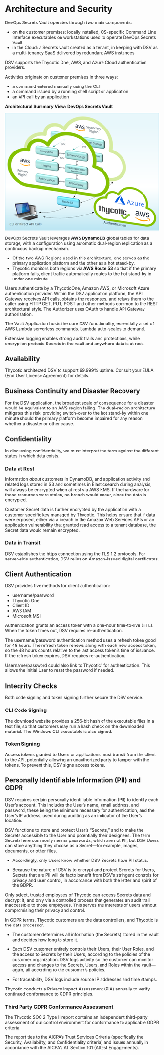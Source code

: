 ﻿[title]: # (Architecture and Security)
[tags]: # (DevOps Secrets Vault,DSV,)
[priority]: # (1110)

# Architecture and Security

DevOps Secrets Vault operates through two main components:

* on the customer premises: locally installed, OS-specific Command Line Interface executables on workstations used to operate DevOps Secrets Vault
* in the Cloud: a Secrets vault created as a tenant, in keeping with DSV as a multi-tenancy SaaS delivered by redundant AWS instances

DSV supports the Thycotic One, AWS, and Azure Cloud authentication providers.

Activities originate on customer premises in three ways:

* a command entered manually using the CLI
* a command issued by a running shell script or application
* an API call by an application

**Architectural Summary View: DevOps Secrets Vault**

![Architectural Summary View of DevOps Secrets Vault](./images/ha-dr-architecture-scaled.png "Architectural Summary View of DevOps Secrets Vault")

DevOps Secrets Vault leverages **AWS DynamoDB** global tables for data storage, with a configuration using automatic dual-region replication as a continuous backup mechanism.

* Of the two AWS Regions used in this architecture, one serves as the primary application platform and the other as a hot stand-by.
* Thycotic monitors both regions via **AWS Route 53** so that if the primary platform fails, client traffic automatically routes to the hot stand-by in under one minute.

Users authenticate by a ThycoticOne, Amazon AWS, or Microsoft Azure authentication provider. Within the DSV application platform, the API Gateway receives API calls, obtains the responses, and relays them to the caller using HTTP GET, PUT, POST and other methods common to the REST architectural style. The Authorizer uses OAuth to handle API Gateway authorization.

The Vault Application hosts the core DSV functionality, essentially a set of AWS Lambda serverless commands. Lambda auto-scales to demand.

Extensive logging enables strong audit trails and protections, while encryption protects Secrets in the vault and anywhere data is at rest.

## Availability

Thycotic architected DSV to support 99.999% uptime. Consult your EULA (End User License Agreement) for details.

## Business Continuity and Disaster Recovery

For the DSV application, the broadest scale of consequence for a disaster would be equivalent to an AWS region failing. The dual-region architecture mitigates this risk, providing switch-over to the hot stand-by within one minute should the primary platform become impaired for any reason, whether a disaster or other cause.

## Confidentiality

In discussing confidentiality, we must interpret the term against the different states in which data exists.

### Data at Rest

Information *about* customers in DynamoDB, and application activity and related logs stored in S3 and sometimes in Elasticsearch during analysis, will always be encrypted when at rest via AWS KMS. If the hardware for those resources were stolen, no breach would occur, since the data is encrypted.

Customer Secret data is further encrypted by the application with a customer specific key managed by Thycotic. This helps ensure that if data were exposed, either via a breach in the Amazon Web Services APIs or an application vulnerability that granted read access to a tenant database, the Secret data would remain encrypted.

### Data in Transit

DSV establishes the https connection using the TLS 1.2 protocols. For server-side authentication, DSV relies on Amazon-issued digital certificates.

## Client Authentication

DSV provides five methods for client authentication:

* username/password
* Thycotic One
* Client ID
* AWS IAM
* Microsoft MSI

Authentication grants an access token with a one-hour time-to-live (TTL). When the token times out, DSV requires re-authentication.

The username/password authentication method uses a refresh token good for 48 hours. The refresh token renews along with each new access token, so the 48 hours counts relative to the last access token’s time of issuance. If the refresh token expires, DSV requires re-authentication.

Username/password could also link to Thycotic1 for authentication. This allows the initial User to reset the password if needed.

## Integrity Checks

Both code signing and token signing further secure the DSV service.

### CLI Code Signing

The download website provides a 256-bit hash of the executable files in a text file, so that customers may run a hash check on the downloaded material. The Windows CLI executable is also signed.

### Token Signing

Access tokens granted to Users or applications must transit from the client to the API, potentially allowing an unauthorized party to tamper with the tokens. To prevent this, DSV signs access tokens.

## Personally Identifiable Information (PII) and GDPR

DSV requires certain personally identifiable information (PII) to identify each User’s account. This includes the User’s name, email address, and password, these being the minimum necessary for authentication, and the User’s IP address, used during auditing as an indicator of the User’s location.

DSV functions to store and protect User’s “Secrets,” and to make the Secrets accessible to the User and potentially their designees. The term Secrets here commonly means passwords, which are not PII, but DSV Users can store anything they choose as a Secret—for example, images, documents, or other files.

* Accordingly, only Users know whether DSV Secrets have PII status.

* Because the nature of DSV is to encrypt and protect Secrets for Users, Secrets that are PII will de facto benefit from DSV’s stringent controls for privacy and user control, in accordance with both the letter and spirit of the GDPR.

Only select, trusted employees of Thycotic can access Secrets data and decrypt it, and only via a controlled process that generates an audit trail inaccessible to those employees. This serves the interests of users without compromising their privacy and control.

In GDPR terms, Thycotic customers are the data controllers, and Thycotic is the data processor.

* The customer determines all information (the Secrets) stored in the vault and decides how long to store it.

* Each DSV customer entirely controls their Users, their User Roles, and the access to Secrets by their Users, according to the policies of the customer organization. DSV logs activity so the customer can monitor access and changes to the Secrets, Users, and Roles within the vault—again, all according to the customer’s policies.

* For traceability, DSV logs include source IP addresses and time stamps.

Thycotic conducts a Privacy Impact Assessment (PIA) annually to verify continued conformance to GDPR principles.

### Third Party GDPR Conformance Assessment 

The Thycotic SOC 2 Type II report contains an independent third-party assessment of our control environment for conformance to applicable GDPR criteria.

The report ties to the AICPA’s Trust Services Criteria (specifically the Security, Availability, and Confidentiality criteria) and issues annually in accordance with the AICPA’s AT Section 101 (Attest Engagements).



  
